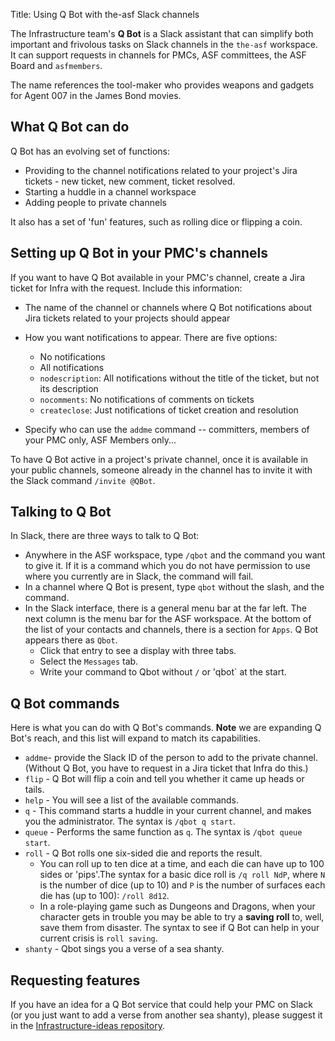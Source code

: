 Title: Using Q Bot with the-asf Slack channels

The Infrastructure team's **Q Bot** is a Slack assistant that can simplify both important and frivolous tasks on Slack channels in the `the-asf` workspace. It can support requests in channels for PMCs, ASF committees, the ASF Board and `asfmembers`.

The name references the tool-maker who provides weapons and gadgets for Agent 007 in the James Bond movies.

## What Q Bot can do
Q Bot has an evolving set of functions:
  - Providing to the channel notifications related to your project's Jira tickets - new ticket, new comment, ticket resolved.
  - Starting a huddle in a channel workspace
  - Adding people to private channels

It also has a set of 'fun' features, such as rolling dice or flipping a coin.

## Setting up Q Bot in your PMC's channels
If you want to have Q Bot available in your PMC's channel, create a Jira ticket for Infra with the request. Include this information:
  - The name of the channel or channels where Q Bot notifications about Jira tickets related to your projects should appear
  - How you want notifications to appear. There are five options:
      - No notifications
      - All notifications
      - `nodescription`: All notifications without the title of the ticket, but not its description
      - `nocomments`: No notifications of comments on tickets
      - `createclose`: Just notifications of ticket creation and resolution

  - Specify who can use the `addme` command -- committers, members of your PMC only, ASF Members only...

To have Q Bot active in a project's private channel, once it is available in your public channels, someone already in the channel has to invite it with the Slack command `/invite @QBot`.
  

## Talking to Q Bot
In Slack, there are three ways to talk to Q Bot:

  -  Anywhere in the ASF workspace, type `/qbot` and the command you want to give it. If it is a command which you do not have permission to use where you currently are in Slack, the command will fail.
  -  In a channel where Q Bot is present, type `qbot` without the slash, and the command.
  -  In the Slack interface, there is a general menu bar at the far left. The next column is the menu bar for the ASF workspace. At the bottom of the list of your contacts and channels, there is a section for `Apps`. Q Bot appears there as `Qbot`.
        -  Click that entry to see a display with three tabs.
        -  Select the `Messages` tab.
        -  Write your command to Qbot without `/` or 'qbot` at the start.
        

## Q Bot commands
Here is what you can do with Q Bot's commands. **Note** we are expanding Q Bot's reach, and this list will expand to match its capabilities.

  - `addme`- provide the Slack ID of the person to add to the private channel. (Without Q Bot, you have to request in a Jira ticket that Infra do this.)
  - `flip` - Q Bot will flip a coin and tell you whether it came up heads or tails.
  - `help` - You will see a list of the available commands.
  - `q` - This command starts a huddle in your current channel, and makes you the administrator. The syntax is `/qbot q start`.
  - `queue` - Performs the same function as `q`. The syntax is `/qbot queue start`.
  - `roll` - Q Bot rolls one six-sided die and reports the result.
      - You can roll up to ten dice at a time, and each die can have up to 100 sides or 'pips'.The syntax for a basic dice roll is `/q roll NdP`, where `N` is the number of dice (up to 10) and `P` is the number of surfaces each die has (up to 100): `/roll 8d12`.
      - In a role-playing game such as Dungeons and Dragons, when your character gets in trouble you may be able to try a **saving roll** to, well, save them from disaster. The syntax to see if Q Bot can help in your current crisis is `roll saving`.
  - `shanty` - Qbot sings you a verse of a sea shanty.

## Requesting features
If you have an idea for a Q Bot service that could help your PMC on Slack (or you just want to add a verse from another sea shanty), please suggest it in the <a href="https://github.com/apache/infrastructure-ideas/discussions/categories/qbot" target="_blank">Infrastructure-ideas repository</a>.
